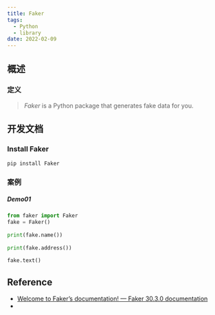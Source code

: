 ```yaml
---
title: Faker
tags:
  - Python
  - library
date: 2022-02-09
---
```

## 概述

### 定义

> _Faker_ is a Python package that generates fake data for you.


## 开发文档

### Install Faker

```python
pip install Faker
```

### 案例

##### Demo01

```python
from faker import Faker  
fake = Faker()  
  
print(fake.name())  
  
print(fake.address())  
  
fake.text()
```

## Reference

- [Welcome to Faker’s documentation! — Faker 30.3.0 documentation](https://faker.readthedocs.io/en/master/)
- 